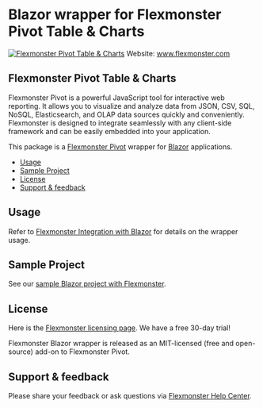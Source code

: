 # Blazor wrapper for Flexmonster Pivot Table & Charts
[![Flexmonster Pivot Table & Charts](https://cdn.flexmonster.com/landing.png)](https://flexmonster.com)
Website: www.flexmonster.com

## Flexmonster Pivot Table & Charts

Flexmonster Pivot is a powerful JavaScript tool for interactive web reporting. It allows you to visualize and analyze data from JSON, CSV, SQL, NoSQL, Elasticsearch, and OLAP data sources quickly and conveniently. Flexmonster is designed to integrate seamlessly with any client-side framework and can be easily embedded into your application.

This package is a [Flexmonster Pivot](https://www.flexmonster.com/) wrapper for [Blazor](https://dotnet.microsoft.com/apps/aspnet/web-apps/blazor) applications.

* [Usage](#usage)
* [Sample Project](#sample-project)
* [License](#license)
* [Support & feedback](#support-feedback)

## <a name="usage"></a>Usage ##

Refer to [Flexmonster Integration with Blazor](https://www.flexmonster.com/doc/integration-with-blazor/) for details on the wrapper usage.

## <a name="sample-project"></a>Sample Project ##

See our [sample Blazor project with Flexmonster](https://github.com/flexmonster/pivot-blazor).

## <a name="license"></a>License ##

Here is the [Flexmonster licensing page](https://www.flexmonster.com/pivot-table-editions-and-pricing/). We have a free 30-day trial! 

Flexmonster Blazor wrapper is released as an MIT-licensed (free and open-source) add-on to Flexmonster Pivot.

## <a name="support-feedback"></a>Support & feedback ##

Please share your feedback or ask questions via [Flexmonster Help Center](https://www.flexmonster.com/help-center/).
